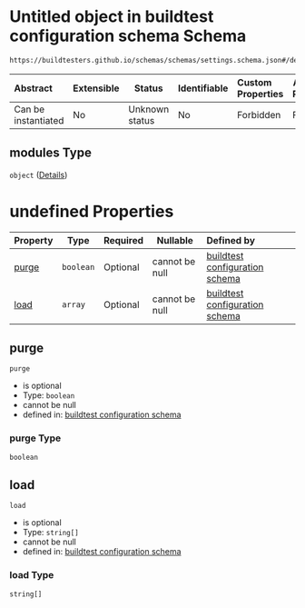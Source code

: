 # Untitled object in buildtest configuration schema Schema

```txt
https://buildtesters.github.io/schemas/schemas/settings.schema.json#/definitions/ssh/properties/modules
```




| Abstract            | Extensible | Status         | Identifiable | Custom Properties | Additional Properties | Access Restrictions | Defined In                                                                   |
| :------------------ | ---------- | -------------- | ------------ | :---------------- | --------------------- | ------------------- | ---------------------------------------------------------------------------- |
| Can be instantiated | No         | Unknown status | No           | Forbidden         | Forbidden             | none                | [settings.schema.json\*](../out/settings.schema.json "open original schema") |

## modules Type

`object` ([Details](settings-definitions-modules.md))

# undefined Properties

| Property        | Type      | Required | Nullable       | Defined by                                                                                                                                                                                          |
| :-------------- | --------- | -------- | -------------- | :-------------------------------------------------------------------------------------------------------------------------------------------------------------------------------------------------- |
| [purge](#purge) | `boolean` | Optional | cannot be null | [buildtest configuration schema](settings-definitions-modules-properties-purge.md "https&#x3A;//buildtesters.github.io/schemas/schemas/settings.schema.json#/definitions/modules/properties/purge") |
| [load](#load)   | `array`   | Optional | cannot be null | [buildtest configuration schema](settings-definitions-modules-properties-load.md "https&#x3A;//buildtesters.github.io/schemas/schemas/settings.schema.json#/definitions/modules/properties/load")   |

## purge




`purge`

-   is optional
-   Type: `boolean`
-   cannot be null
-   defined in: [buildtest configuration schema](settings-definitions-modules-properties-purge.md "https&#x3A;//buildtesters.github.io/schemas/schemas/settings.schema.json#/definitions/modules/properties/purge")

### purge Type

`boolean`

## load




`load`

-   is optional
-   Type: `string[]`
-   cannot be null
-   defined in: [buildtest configuration schema](settings-definitions-modules-properties-load.md "https&#x3A;//buildtesters.github.io/schemas/schemas/settings.schema.json#/definitions/modules/properties/load")

### load Type

`string[]`
